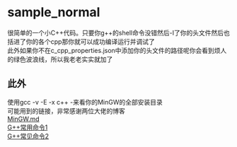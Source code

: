 # sample_normal
很简单的一个小C++代码。只要你g++的shell命令没错然后-I了你的头文件然后也括进了你的各个cpp那你就可以成功编译运行并调试了  
此外如果你不在c_cpp_properties.json中添加你的头文件的路径呢你会看到烦人的绿色波浪线，所以我老老实实就加了    

## 此外  
使用gcc -v -E -x c++ -来看你的MinGW的全部安装目录  
可能用到的链接，非常感谢两位大佬的博客  
[MinGW.md](https://github.com/Microsoft/vscode-cpptools/blob/8979a6e6b348efd23b97037151d8968915f9fea0/Documentation/LanguageServer/MinGW.md)  
[G++常用命令1](https://blog.csdn.net/lcuwb/article/details/80626870)  
[G++常见命令2](https://blog.csdn.net/qq_24283329/article/details/72595386) 
